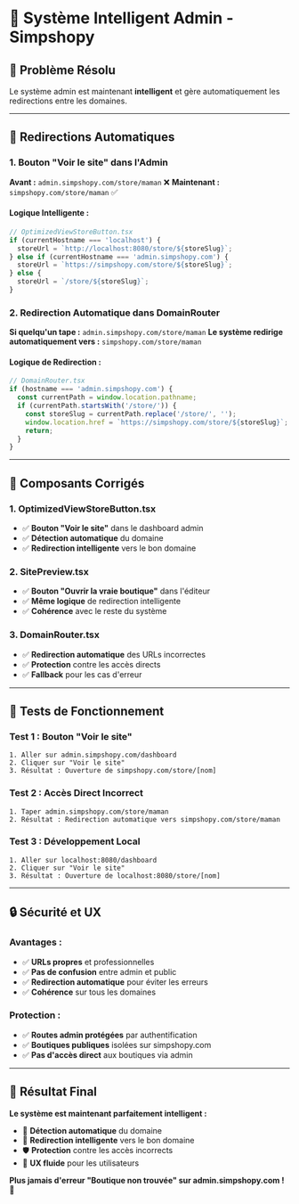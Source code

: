 # 🧠 Système Intelligent Admin - Simpshopy

## 🎯 **Problème Résolu**

Le système admin est maintenant **intelligent** et gère automatiquement les redirections entre les domaines.

---

## 🔄 **Redirections Automatiques**

### **1. Bouton "Voir le site" dans l'Admin**
**Avant :** `admin.simpshopy.com/store/maman` ❌
**Maintenant :** `simpshopy.com/store/maman` ✅

#### **Logique Intelligente :**
```javascript
// OptimizedViewStoreButton.tsx
if (currentHostname === 'localhost') {
  storeUrl = `http://localhost:8080/store/${storeSlug}`;
} else if (currentHostname === 'admin.simpshopy.com') {
  storeUrl = `https://simpshopy.com/store/${storeSlug}`;
} else {
  storeUrl = `/store/${storeSlug}`;
}
```

### **2. Redirection Automatique dans DomainRouter**
**Si quelqu'un tape :** `admin.simpshopy.com/store/maman`
**Le système redirige automatiquement vers :** `simpshopy.com/store/maman`

#### **Logique de Redirection :**
```javascript
// DomainRouter.tsx
if (hostname === 'admin.simpshopy.com') {
  const currentPath = window.location.pathname;
  if (currentPath.startsWith('/store/')) {
    const storeSlug = currentPath.replace('/store/', '');
    window.location.href = `https://simpshopy.com/store/${storeSlug}`;
    return;
  }
}
```

---

## 🎯 **Composants Corrigés**

### **1. OptimizedViewStoreButton.tsx**
- ✅ **Bouton "Voir le site"** dans le dashboard admin
- ✅ **Détection automatique** du domaine
- ✅ **Redirection intelligente** vers le bon domaine

### **2. SitePreview.tsx**
- ✅ **Bouton "Ouvrir la vraie boutique"** dans l'éditeur
- ✅ **Même logique** de redirection intelligente
- ✅ **Cohérence** avec le reste du système

### **3. DomainRouter.tsx**
- ✅ **Redirection automatique** des URLs incorrectes
- ✅ **Protection** contre les accès directs
- ✅ **Fallback** pour les cas d'erreur

---

## 🧪 **Tests de Fonctionnement**

### **Test 1 : Bouton "Voir le site"**
```
1. Aller sur admin.simpshopy.com/dashboard
2. Cliquer sur "Voir le site"
3. Résultat : Ouverture de simpshopy.com/store/[nom]
```

### **Test 2 : Accès Direct Incorrect**
```
1. Taper admin.simpshopy.com/store/maman
2. Résultat : Redirection automatique vers simpshopy.com/store/maman
```

### **Test 3 : Développement Local**
```
1. Aller sur localhost:8080/dashboard
2. Cliquer sur "Voir le site"
3. Résultat : Ouverture de localhost:8080/store/[nom]
```

---

## 🔒 **Sécurité et UX**

### **Avantages :**
- ✅ **URLs propres** et professionnelles
- ✅ **Pas de confusion** entre admin et public
- ✅ **Redirection automatique** pour éviter les erreurs
- ✅ **Cohérence** sur tous les domaines

### **Protection :**
- ✅ **Routes admin protégées** par authentification
- ✅ **Boutiques publiques** isolées sur simpshopy.com
- ✅ **Pas d'accès direct** aux boutiques via admin

---

## 🎉 **Résultat Final**

**Le système est maintenant parfaitement intelligent :**

- 🧠 **Détection automatique** du domaine
- 🔄 **Redirection intelligente** vers le bon domaine
- 🛡️ **Protection** contre les accès incorrects
- 🎯 **UX fluide** pour les utilisateurs

**Plus jamais d'erreur "Boutique non trouvée" sur admin.simpshopy.com !** 🚀
